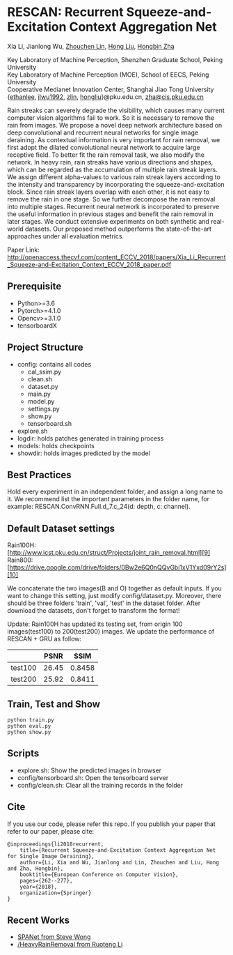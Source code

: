 # RESCAN: Recurrent Squeeze-and-Excitation Context Aggregation Net

Xia Li, Jianlong Wu, [Zhouchen Lin][2], [Hong Liu][3], [Hongbin Zha][4]<br>

Key Laboratory of Machine Perception, Shenzhen Graduate School, Peking University<br>
Key Laboratory of Machine Perception (MOE), School of EECS, Peking University<br>
Cooperative Medianet Innovation Center, Shanghai Jiao Tong University<br>
{[ethanlee][5], [jlwu1992][6], [zlin][7], [hongliu][8]}@pku.edu.cn, zha@cis.pku.edu.cn

Rain streaks can severely degrade the visibility, which causes many current computer vision algorithms fail to work. So it is necessary to remove the rain from images. We propose a novel deep network architecture based on deep convolutional and recurrent neural networks for single image deraining. As contextual information is very important for rain removal, we first adopt the dilated convolutional neural network to acquire large receptive field. To better fit the rain removal task, we also modify the network. In heavy rain, rain streaks have various directions and shapes, which can be regarded as the accumulation of multiple rain streak layers. We assign different alpha-values to various rain streak layers according to the intensity and transparency by incorporating the squeeze-and-excitation block. Since rain streak layers overlap with each other, it is not easy to remove the rain in one stage. So we further decompose the rain removal into multiple stages. Recurrent neural network is incorporated to preserve the useful information in previous stages and benefit the rain removal in later stages. We conduct extensive experiments on both synthetic and real-world datasets. Our proposed method outperforms the state-of-the-art approaches under all evaluation metrics.

Paper Link: http://openaccess.thecvf.com/content_ECCV_2018/papers/Xia_Li_Recurrent_Squeeze-and-Excitation_Context_ECCV_2018_paper.pdf

## Prerequisite
- Python>=3.6
- Pytorch>=4.1.0
- Opencv>=3.1.0
- tensorboardX

## Project Structure
- config: contains all codes
    - cal_ssim.py
    - clean.sh
    - dataset.py
    - main.py
    - model.py
    - settings.py
    - show.py
    - tensorboard.sh
- explore.sh
- logdir: holds patches generated in training process
- models: holds checkpoints
- showdir: holds images predicted by the model

## Best Practices
Hold every experiment in an independent folder, and assign a long name to it.
We recommend list the important parameters in the folder name, for example: RESCAN.ConvRNN.Full.d_7.c_24(d: depth, c: channel).

## Default Dataset settings
Rain100H: [http://www.icst.pku.edu.cn/struct/Projects/joint_rain_removal.html][9]<br>
Rain800: [https://drive.google.com/drive/folders/0Bw2e6Q0nQQvGbi1xV1Yxd09rY2s][10]

We concatenate the two images(B and O) together as default inputs. If you want to change this setting, just modify config/dataset.py.
Moreover, there should be three folders 'train', 'val', 'test' in the dataset folder.
After download the datasets, don't forget to transform the format!

Update: Rain100H has updated its testing set, from origin 100 images(test100) to 200(test200) images. We update the performance of RESCAN + GRU as follow:

|         | PSNR  | SSIM  |
| :------:| :---: | :---: |
| test100 | 26.45 | 0.8458 |
| test200 | 25.92 | 0.8411 |

## Train, Test and Show
    python train.py
    python eval.py
    python show.py

## Scripts
- explore.sh: Show the predicted images in browser
- config/tensorboard.sh: Open the tensorboard server
- config/clean.sh: Clear all the training records in the folder

## Cite
If you use our code, please refer this repo.
If you publish your paper that refer to our paper, please cite:

    @inproceedings{li2018recurrent,  
        title={Recurrent Squeeze-and-Excitation Context Aggregation Net for Single Image Deraining},  
        author={Li, Xia and Wu, Jianlong and Lin, Zhouchen and Liu, Hong and Zha, Hongbin},  
        booktitle={European Conference on Computer Vision},  
        pages={262--277},  
        year={2018},  
        organization={Springer}  
    }


  [2]: http://cis.pku.edu.cn/faculty/vision/zlin/zlin.htm
  [3]: http://robotics.pkusz.edu.cn/team/leader/
  [4]: http://cis.pku.edu.cn/vision/Visual&Robot/people/zha/
  [5]: ethanlee@pku.edu.cn
  [6]: jlwu1992@pku.edu.cn
  [7]: zlin@pku.edu.cn
  [8]: hongliu@pku.edu.cn
  [9]: http://www.icst.pku.edu.cn/struct/Projects/joint_rain_removal.html
  [10]: https://drive.google.com/drive/folders/0Bw2e6Q0nQQvGbi1xV1Yxd09rY2s
  
## Recent Works
- [SPANet from Steve Wong](https://github.com/stevewongv/SPANet)
- [/HeavyRainRemoval from Ruoteng Li](https://github.com/liruoteng/HeavyRainRemoval)
